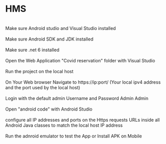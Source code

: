 # HMS
 <br> Make sure Android studio and Visual Studio installed <br>
 <br> Make sure Android SDK and JDK installed <br>
 <br> Make sure .net 6 installed <br>
 <br> Open the Web Application "Covid reservation" folder with Visual Studio <br> 
 <br> Run the project on the local host <br> 
 <br> On Your Web browser Navigate to https://ip:port/ (Your local ipv4 address and the port used by the local host) <br> 
 <br> Login with the default admin Username and Password Admin Admin <br> 
 <br> Open "android code" with Android Studio <br> 
 <br> configure all IP addresses and ports on the Https requests URLs inside all Android Java classes to match the local host IP address <br> 
 <br> Run the adnroid emulator to test the App or Install APK on Mobile <br> 
